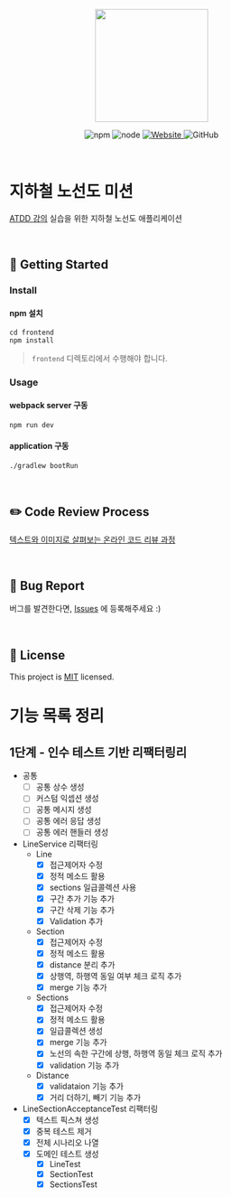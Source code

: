 <p align="center">
    <img width="200px;" src="https://raw.githubusercontent.com/woowacourse/atdd-subway-admin-frontend/master/images/main_logo.png"/>
</p>
<p align="center">
  <img alt="npm" src="https://img.shields.io/badge/npm-%3E%3D%205.5.0-blue">
  <img alt="node" src="https://img.shields.io/badge/node-%3E%3D%209.3.0-blue">
  <a href="https://edu.nextstep.camp/c/R89PYi5H" alt="nextstep atdd">
    <img alt="Website" src="https://img.shields.io/website?url=https%3A%2F%2Fedu.nextstep.camp%2Fc%2FR89PYi5H">
  </a>
  <img alt="GitHub" src="https://img.shields.io/github/license/next-step/atdd-subway-service">
</p>

<br>

# 지하철 노선도 미션
[ATDD 강의](https://edu.nextstep.camp/c/R89PYi5H) 실습을 위한 지하철 노선도 애플리케이션

<br>

## 🚀 Getting Started

### Install
#### npm 설치
```
cd frontend
npm install
```
> `frontend` 디렉토리에서 수행해야 합니다.

### Usage
#### webpack server 구동
```
npm run dev
```
#### application 구동
```
./gradlew bootRun
```
<br>

## ✏️ Code Review Process
[텍스트와 이미지로 살펴보는 온라인 코드 리뷰 과정](https://github.com/next-step/nextstep-docs/tree/master/codereview)

<br>

## 🐞 Bug Report

버그를 발견한다면, [Issues](https://github.com/next-step/atdd-subway-service/issues) 에 등록해주세요 :)

<br>

## 📝 License

This project is [MIT](https://github.com/next-step/atdd-subway-service/blob/master/LICENSE.md) licensed.

# 기능 목록 정리
## 1단계 - 인수 테스트 기반 리팩터링리
- 공통
  - [ ] 공통 상수 생성
  - [ ] 커스텀 익셉션 생성
  - [ ] 공통 메시지 생성
  - [ ] 공통 에러 응답 생성
  - [ ] 공통 에러 핸들러 생성
- LineService 리팩터링
  - Line
    - [X] 접근제어자 수정
    - [X] 정적 메소드 활용
    - [X] sections 일급콜렉션 사용
    - [X] 구간 추가 기능 추가
    - [X] 구간 삭제 기능 추가
    - [X] Validation 추가
  - Section
    - [X] 접근제어자 수정
    - [X] 정적 메소드 활용
    - [X] distance 분리 추가
    - [X] 상행역, 하행역 동일 여부 체크 로직 추가
    - [X] merge 기능 추가
  - Sections 
    - [X] 접근제어자 수정
    - [X] 정적 메소드 활용
    - [X] 일급콜렉션 생성
    - [X] merge 기능 추가
    - [X] 노선의 속한 구간에 상행, 하행역 동일 체크 로직 추가
    - [X] validation 기능 추가
  - Distance
    - [X] validataion 기능 추가
    - [X] 거리 더하기, 빼기 기능 추가
- LineSectionAcceptanceTest 리팩터링
  - [X] 텍스트 픽스쳐 생성
  - [X] 중복 테스트 제거 
  - [X] 전체 시나리오 나열
  - [X] 도메인 테스트 생성
    - [X] LineTest
    - [X] SectionTest
    - [X] SectionsTest